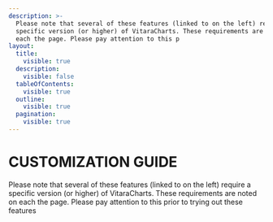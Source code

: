```yaml
---
description: >-
  Please note that several of these features (linked to on the left) require a
  specific version (or higher) of VitaraCharts. These requirements are noted on
  each the page. Please pay attention to this p
layout:
  title:
    visible: true
  description:
    visible: false
  tableOfContents:
    visible: true
  outline:
    visible: true
  pagination:
    visible: true
---
```


# CUSTOMIZATION GUIDE

Please note that several of these features (linked to on the left) require a specific version (or higher) of VitaraCharts. These requirements are noted on each the page. Please pay attention to this prior to trying out these features
